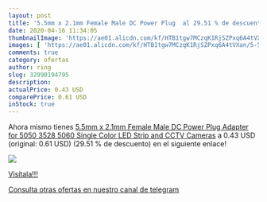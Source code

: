 ```yaml
---
layout: post
title: '5.5mm x 2.1mm Female Male DC Power Plug  al 29.51 % de descuento'
date: 2020-04-16 11:34:05
thumbnailImage: 'https://ae01.alicdn.com/kf/HTB1tgw7MCzqK1RjSZPxq6A4tVXan/5-5mm-x-2-1mm-Female-Male-DC-Power-Plug-Adapter-for-5050-3528-5060-Single.jpg_350x350._SL200_.jpg'
images: [ 'https://ae01.alicdn.com/kf/HTB1tgw7MCzqK1RjSZPxq6A4tVXan/5-5mm-x-2-1mm-Female-Male-DC-Power-Plug-Adapter-for-5050-3528-5060-Single.jpg_350x350._SL200_.jpg' ]
comments: true
category: ofertas
author: ring
slug: 32990194795
description:
actualPrice: 0.43 USD
comparePrice: 0.61 USD
inStock: true
---
```


Ahora mismo tienes [5.5mm x 2.1mm Female Male DC Power Plug Adapter for 5050 3528 5060 Single Color LED Strip and CCTV Cameras](https://www.amazon.com/dp/32990194795/?tag=redken08-20) a 0.43 USD (original: 0.61 USD) (29.51 %  de descuento) en el siguiente enlace!

[![](https://ae01.alicdn.com/kf/HTB1tgw7MCzqK1RjSZPxq6A4tVXan/5-5mm-x-2-1mm-Female-Male-DC-Power-Plug-Adapter-for-5050-3528-5060-Single.jpg_350x350._SL200_.jpg)](https://www.amazon.com/dp/32990194795/?tag=redken08-20)

[Visítala!!!](https://www.amazon.com/dp/32990194795/?tag=redken08-20)

[Consulta otras ofertas en nuestro canal de telegram](https://t.me/s/ofertas25)
